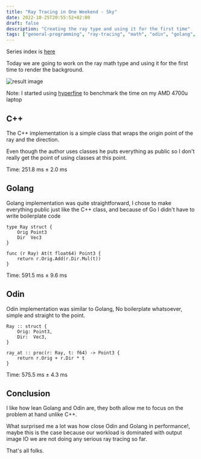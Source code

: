 ```yaml
---
title: "Ray Tracing in One Weekend - Sky"
date: 2022-10-25T20:55:52+02:00
draft: false
description: "Creating the ray type and using it for the first time"
tags: ["general-programming", "ray-tracing", "math", "odin", "golang", "c++"]
---
```


Series index is [here](../rtow-part-0)

Today we are going to work on the ray math type and using it for the first time to render the background.

![result image](/img/rtow-part-3-sky.png)

Note: I started using [hyperfine](https://github.com/sharkdp/hyperfine) to benchmark the time on my AMD 4700u laptop

## C++

The C++ implementation is a simple class that wraps the origin point of the ray and the direction.

Even though the author uses classes he puts everything as public so I don't really get the point of using classes at this point.

Time: 251.8 ms ±   2.0 ms

## Golang

Golang implementation was quite straightforward, I chose to make everything public just like the C++ class, and because of Go I didn't have to write boilerplate code

```golang
type Ray struct {
	Orig Point3
	Dir  Vec3
}

func (r Ray) At(t float64) Point3 {
	return r.Orig.Add(r.Dir.Mul(t))
}
```

Time: 591.5 ms ±   9.6 ms

## Odin

Odin implementation was similar to Golang, No boilerplate whatsoever, simple and straight to the point.

```odin
Ray :: struct {
	Orig: Point3,
	Dir:  Vec3,
}

ray_at :: proc(r: Ray, t: f64) -> Point3 {
	return r.Orig + r.Dir * t
}
```

Time: 575.5 ms ±   4.3 ms

## Conclusion

I like how lean Golang and Odin are, they both allow me to focus on the problem at hand unlike C++.

What surprised me a lot was how close Odin and Golang in performance!, maybe this is the case because our workload is dominated with output image IO we are not doing any serious ray tracing so far.

That's all folks.

